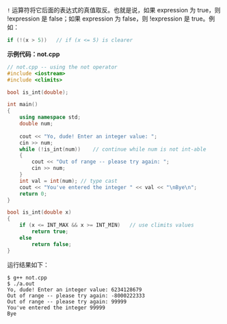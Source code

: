 `!` 运算符将它后面的表达式的真值取反。也就是说，如果 expression 为 true，则 !expression 是 false；如果 expression 为 false，则 !expression 是 true。例如：

```cpp
if (!(x > 5))	// if (x <= 5) is clearer
```

**示例代码：not.cpp**

```cpp
// not.cpp -- using the not operator
#include <iostream>
#include <climits>

bool is_int(double);

int main()
{
	using namespace std;
	double num;
	
	cout << "Yo, dude! Enter an integer value: ";
	cin >> num;
	while (!is_int(num))	// continue while num is not int-able
	{
		cout << "Out of range -- please try again: ";
		cin >> num;
	}
	int val = int(num);	// type cast
	cout << "You've entered the integer " << val << "\nBye\n";
	return 0;
}

bool is_int(double x)
{
	if (x <= INT_MAX && x >= INT_MIN)	// use climits values
		return true;
	else
		return false;
}
```

运行结果如下：

```shell
$ g++ not.cpp
$ ./a.out 
Yo, dude! Enter an integer value: 6234128679
Out of range -- please try again: -8000222333
Out of range -- please try again: 99999
You've entered the integer 99999
Bye
```

